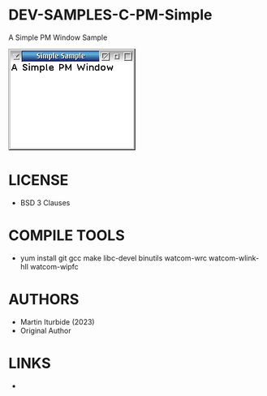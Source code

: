 # DEV-SAMPLES-C-PM-Simple
A Simple PM Window Sample

![Simple ScreenShot](/wiki/Simple_001.png)

LICENSE
===============
* BSD 3 Clauses

COMPILE TOOLS
===============
* yum install git gcc make libc-devel binutils watcom-wrc watcom-wlink-hll watcom-wipfc

AUTHORS
===============
* Martin Iturbide (2023)
* Original Author

LINKS
===============
* 
